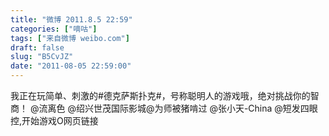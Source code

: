 ```yaml
---
title: "微博 2011.8.5 22:59"
categories: ["嘀咕"]
tags: ["来自微博 weibo.com"]
draft: false
slug: "B5CvJZ"
date: "2011-08-05 22:59:00"
---
```


<p>我正在玩简单、刺激的#德克萨斯扑克#，号称聪明人的游戏哦，绝对挑战你的智商！ @流离色 @绍兴世茂国际影城@为师被猪啃过 @张小天-China @短发四眼控,开始游戏O网页链接 ​​​​</p>
